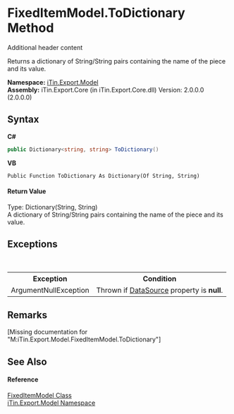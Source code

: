 # FixedItemModel.ToDictionary Method 
Additional header content 

Returns a dictionary of String/String pairs containing the name of the piece and its value.

**Namespace:**&nbsp;<a href="N_iTin_Export_Model">iTin.Export.Model</a><br />**Assembly:**&nbsp;iTin.Export.Core (in iTin.Export.Core.dll) Version: 2.0.0.0 (2.0.0.0)

## Syntax

**C#**<br />
``` C#
public Dictionary<string, string> ToDictionary()
```

**VB**<br />
``` VB
Public Function ToDictionary As Dictionary(Of String, String)
```


#### Return Value
Type: Dictionary(String, String)<br />A dictionary of String/String pairs containing the name of the piece and its value.

## Exceptions
&nbsp;<table><tr><th>Exception</th><th>Condition</th></tr><tr><td>ArgumentNullException</td><td>Thrown if <a href="P_iTin_Export_Model_FixedItemModel_DataSource">DataSource</a> property is <strong>null</strong>.</td></tr></table>

## Remarks
\[Missing <remarks> documentation for "M:iTin.Export.Model.FixedItemModel.ToDictionary"\]

## See Also


#### Reference
<a href="T_iTin_Export_Model_FixedItemModel">FixedItemModel Class</a><br /><a href="N_iTin_Export_Model">iTin.Export.Model Namespace</a><br />